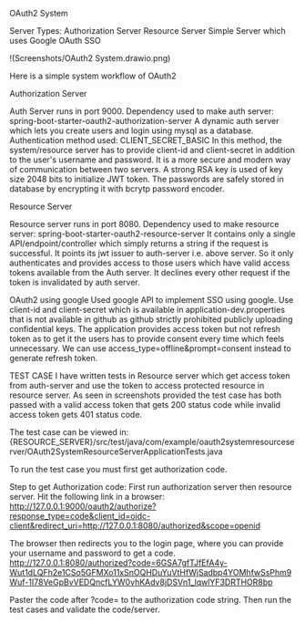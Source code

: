 OAuth2 System

Server Types:
Authorization Server
Resource Server
Simple Server which uses Google OAuth SSO

!(Screenshots/OAuth2 System.drawio.png)

Here is a simple system workflow of OAuth2

Authorization Server

Auth Server runs in port 9000.
Dependency used to make auth server: spring-boot-starter-oauth2-authorization-server
A dynamic auth server which lets you create users and login using mysql as a database.
Authentication method used: CLIENT_SECRET_BASIC
In this method, the system/resource server has to provide client-id and client-secret in addition to the user's username and password.
It is a more secure and modern way of communication between two servers.
A strong RSA key is used of key size 2048 bits to initialize JWT token.
The passwords are safely stored in database by encrypting it with bcrytp password encoder.


Resource Server

Resource server runs in port 8080.
Dependency used to make resource server: spring-boot-starter-oauth2-resource-server
It contains only a single API/endpoint/controller which simply returns a string if the request is successful.
It points its jwt issuer to auth-server i.e. above server. So it only authenticates and provides access to those users which have valid access tokens available from the Auth server.
It declines every other request if the token is invalidated by auth server.

OAuth2 using google
Used google API to implement SSO using google.
Use client-id and client-secret which is available in application-dev.properties that is not available in github as github strictly prohibited publicly uploading confidential keys.
The application provides access token but not refresh token as to get it  the users has to provide consent every time which feels unnecessary.
We can use access_type=offline&prompt=consent instead to generate refresh token.

TEST CASE
I have written tests in Resource server which get access token from auth-server and use the token to access protected resource in resource server. As seen in screenshots provided the test case has both passed with a valid access token that gets 200 status code while invalid access token gets 401 status code.

The test case can be viewed in: 
{RESOURCE_SERVER}/src/test/java/com/example/oauth2systemresourceserver/OAuth2SystemResourceServerApplicationTests.java

To run the test case you must first get authorization code.

Step to get Authorization code:
First run authorization server then resource server.
Hit the following link in a browser:
http://127.0.0.1:9000/oauth2/authorize?response_type=code&client_id=oidc-client&redirect_uri=http://127.0.0.1:8080/authorized&scope=openid

The browser then redirects you to the login page, where you can provide your username and password to get a code.
http://127.0.0.1:8080/authorized?code=6GSA7gfTJfEfA4y-Wut1dLQFh2e1CSo5GFMXo11xSnOQHDuYuVtHfWjSadbp4YOMhfwSsPhm9Wuf-1I78VeGpBvVEDQncfLYW0vhKAdv8jDSVn1_lqwlYF3DRTHOR8bp

Paster the code after ?code= to the authorization code string.
Then run the test cases and validate the code/server.

